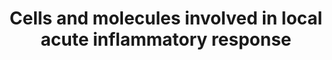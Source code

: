 ---
annotations:
- id: PW:0000024
  parent: regulatory pathway
  type: Pathway Ontology
  value: inflammatory response pathway
authors:
- Laurent
- Eweitz
- Susan
- Egonw
citedin:
- link: PMC7665362
  title: Network-based identification genetic effect of SARS-CoV-2 infections to Idiopathic
    pulmonary fibrosis (IPF) patients (2020)
description: Cells and Molecules involved in local acute inflammatory response. Pathway
  based on Biocarta pathway (M3952) https://cgap.nci.nih.gov/Pathways/BioCarta/h_LairPathway  Tissue
  damage induces the release of inflammatory signaling molecules. Additionally, bacterial
  infection stimulates an immune response. Bacterial infection can activate macrophages
  and induce the release of pro-inflammatory cytokines such as TNF, IL-6 and IL-1.
  Both tissue damage and bacterial infection can induce complement activation, either
  via the alternative or classical pathway. Leukocytes can be attracted via pro-inflammatory
  cytokines and chemokines released by mast cells and activated macrophages. Leukocytes
  can also induce complement activation.  The combined response can result in a more
  permeable endothelium of blood vessels, induce swelling and activate immune cells.
last-edited: 2022-01-10
ndex: 3ec6a7b3-8b6b-11eb-9e72-0ac135e8bacf
organisms:
- Homo sapiens
redirect_from:
- /index.php/Pathway:WP4493
- /instance/WP4493
- /instance/WP4493_r123502
revision: r123502
schema-jsonld:
- '@context': https://schema.org/
  '@id': https://wikipathways.github.io/pathways/WP4493.html
  '@type': Dataset
  creator:
    '@type': Organization
    name: WikiPathways
  description: Cells and Molecules involved in local acute inflammatory response.
    Pathway based on Biocarta pathway (M3952) https://cgap.nci.nih.gov/Pathways/BioCarta/h_LairPathway  Tissue
    damage induces the release of inflammatory signaling molecules. Additionally,
    bacterial infection stimulates an immune response. Bacterial infection can activate
    macrophages and induce the release of pro-inflammatory cytokines such as TNF,
    IL-6 and IL-1. Both tissue damage and bacterial infection can induce complement
    activation, either via the alternative or classical pathway. Leukocytes can be
    attracted via pro-inflammatory cytokines and chemokines released by mast cells
    and activated macrophages. Leukocytes can also induce complement activation.  The
    combined response can result in a more permeable endothelium of blood vessels,
    induce swelling and activate immune cells.
  keywords:
  - C3
  - C5
  - C6
  - C7
  - ICAM1
  - IL1A
  - IL6
  - IL8
  - ITGA4
  - ITGAL
  - ITGB1
  - ITGB2
  - KNG1
  - SELP
  - SELPLG
  - TNF
  - VCAM1
  license: CC0
  name: 'Cells and molecules involved in local acute inflammatory response '
seo: CreativeWork
title: 'Cells and molecules involved in local acute inflammatory response '
wpid: WP4493
---